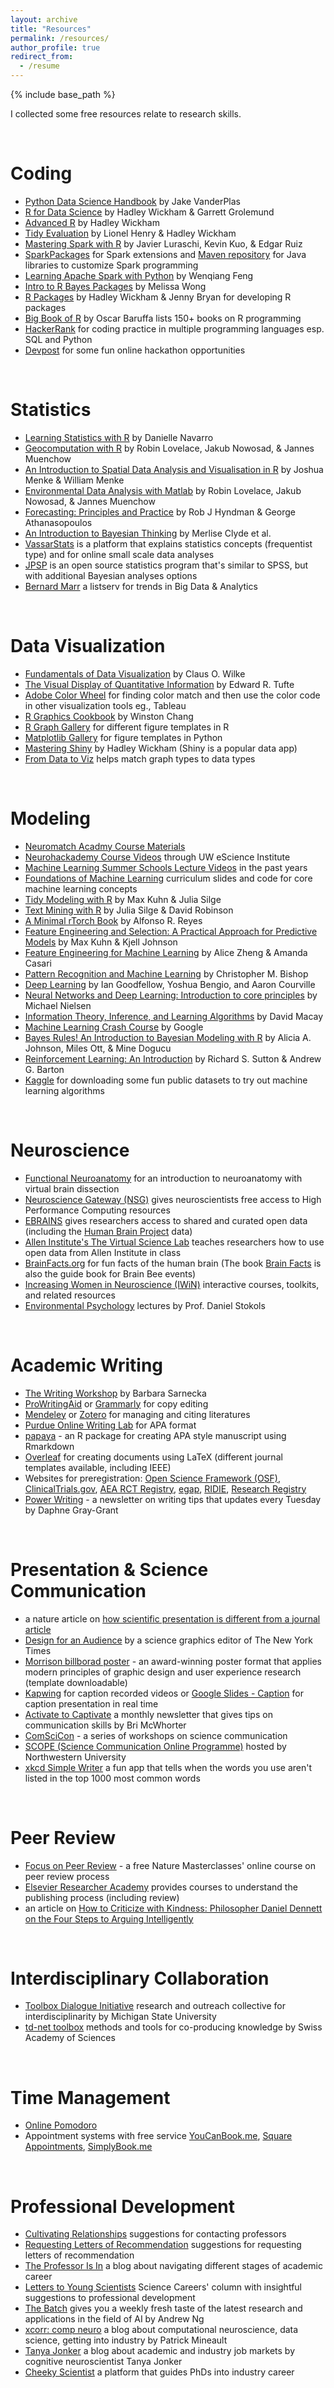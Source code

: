 ```yaml
---
layout: archive
title: "Resources"
permalink: /resources/
author_profile: true
redirect_from:
  - /resume
---
```


{% include base_path %}


I collected some free resources relate to research skills.

<br> 

Coding
======
* [Python Data Science Handbook](https://jakevdp.github.io/PythonDataScienceHandbook/) by Jake VanderPlas
* [R for Data Science](https://r4ds.had.co.nz/) by Hadley Wickham & Garrett Grolemund
* [Advanced R](https://adv-r.hadley.nz/index.html) by Hadley Wickham
* [Tidy Evaluation](https://tidyeval.tidyverse.org/welcome.html) by Lionel Henry & Hadley Wickham
* [Mastering Spark with R](https://therinspark.com/) by Javier Luraschi, Kevin Kuo, & Edgar Ruiz
* [SparkPackages](https://spark-packages.org/) for Spark extensions and [Maven repository](https://mvnrepository.com/repos) for Java libraries to customize Spark programming
* [Learning Apache Spark with Python](https://runawayhorse001.github.io/LearningApacheSpark/pyspark.pdf) by Wenqiang Feng
* [Intro to R Bayes Packages](https://melissa-wong.github.io/r-ladies-bayes-pkgs/) by Melissa Wong
* [R Packages](https://r-pkgs.org/) by Hadley Wickham & Jenny Bryan for developing R packages
* [Big Book of R](https://www.bigbookofr.com/index.html) by Oscar Baruffa lists 150+ books on R programming
* [HackerRank](https://www.hackerrank.com/) for coding practice in multiple programming languages esp. SQL and Python
* [Devpost](https://devpost.com/) for some fun online hackathon opportunities

<br> 

Statistics
======
* [Learning Statistics with R](https://learningstatisticswithr.com/book/) by Danielle Navarro
* [Geocomputation with R](https://geocompr.robinlovelace.net/) by Robin Lovelace, Jakub Nowosad, & Jannes Muenchow
* [An Introduction to Spatial Data Analysis and Visualisation in R](https://www.sciencedirect.com/book/9780128044889/environmental-data-analysis-with-matlab) by Joshua Menke & William Menke
* [Environmental Data Analysis with Matlab](https://geocompr.robinlovelace.net/) by Robin Lovelace, Jakub Nowosad, & Jannes Muenchow
* [Forecasting: Principles and Practice](https://otexts.com/fpp2/) by Rob J Hyndman & George Athanasopoulos
* [An Introduction to Bayesian Thinking](https://statswithr.github.io/book/) by Merlise Clyde et al.
* [VassarStats](http://vassarstats.net/) is a platform that explains statistics concepts (frequentist type) and for online small scale data analyses
* [JPSP](https://jasp-stats.org/) is an open source statistics program that's similar to SPSS, but with additional Bayesian analyses options
* [Bernard Marr](https://www.bernardmarr.com/) a listserv for trends in Big Data & Analytics


<br> 

Data Visualization
======
* [Fundamentals of Data Visualization](https://clauswilke.com/dataviz/index.html) by Claus O. Wilke
* [The Visual Display of Quantitative Information](https://kyl.neocities.org/books/[TEC%20TUF]%20the%20visual%20display%20of%20quantitative%20information.pdf) by Edward R. Tufte
* [Adobe Color Wheel](https://color.adobe.com/create/color-wheel) for finding color match and then use the color code in other visualization tools eg., Tableau
* [R Graphics Cookbook](https://r-graphics.org/) by Winston Chang
* [R Graph Gallery](https://www.r-graph-gallery.com/) for different figure templates in R
* [Matplotlib Gallery](https://matplotlib.org/stable/index.html) for figure templates in Python
* [Mastering Shiny](https://mastering-shiny.org/index.html) by Hadley Wickham (Shiny is a popular data app)
* [From Data to Viz](https://www.data-to-viz.com/) helps match graph types to data types

<br> 

Modeling
======
* [Neuromatch Acadmy Course Materials](https://www.neuromatchacademy.org/syllabus)
* [Neurohackademy Course Videos](https://www.youtube.com/channel/UCLKSeDZWDqBzKRfHTabg1lQ) through UW eScience Institute
* [Machine Learning Summer Schools Lecture Videos](http://videolectures.net/site/search/?q=MLSS) in the past years
* [Foundations of Machine Learning](http://www.deltanalytics.org/curriculum.html) curriculum slides and code for core machine learning concepts
* [Tidy Modeling with R](https://www.tmwr.org/index.html) by Max Kuhn & Julia Silge
* [Text Mining with R](https://www.tidytextmining.com/) by Julia Silge & David Robinson
* [A Minimal rTorch Book](https://f0nzie.github.io/rtorch-minimal-book/) by Alfonso R. Reyes
* [Feature Engineering and Selection: A Practical Approach for Predictive Models](http://www.feat.engineering/index.html) by Max Kuhn & Kjell Johnson
* [Feature Engineering for Machine Learning](https://www.repath.in/gallery/feature_engineering_for_machine_learning.pdf) by Alice Zheng & Amanda Casari
* [Pattern Recognition and Machine Learning](https://www.microsoft.com/en-us/research/uploads/prod/2006/01/Bishop-Pattern-Recognition-and-Machine-Learning-2006.pdf) by Christopher M. Bishop
* [Deep Learning](https://www.deeplearningbook.org/) by Ian Goodfellow, Yoshua Bengio, and Aaron Courville
* [Neural Networks and Deep Learning: Introduction to core principles](http://neuralnetworksanddeeplearning.com/) by Michael Nielsen
* [Information Theory, Inference, and Learning Algorithms](http://www.inference.org.uk/mackay/itila/) by David Macay
* [Machine Learning Crash Course](https://developers.google.com/machine-learning/crash-course) by Google
* [Bayes Rules! An Introduction to Bayesian Modeling with R](https://www.bayesrulesbook.com/) by Alicia A. Johnson, Miles Ott, & Mine Dogucu
* [Reinforcement Learning: An Introduction](http://incompleteideas.net/book/the-book-2nd.html) by Richard S. Sutton & Andrew G. Barton
* [Kaggle](https://www.kaggle.com/) for downloading some fun public datasets to try out machine learning algorithms

<br> 

Neuroscience
======
* [Functional Neuroanatomy](http://www.neuroanatomy.ca/) for an introduction to neuroanatomy with virtual brain dissection
* [Neuroscience Gateway (NSG)](https://www.nsgportal.org/overview.html) gives neuroscientists free access to High Performance Computing resources
* [EBRAINS](https://ebrains.eu/services) gives researchers access to shared and curated open data (including the [Human Brain Project](https://www.humanbrainproject.eu/en/) data)
* [Allen Institute's The Virtual Science Lab](https://alleninstitute.org/about/education-outreach/#Lessons) teaches researchers how to use open data from Allen Institute in class
* [BrainFacts.org](https://www.brainfacts.org/) for fun facts of the human brain (The book [Brain Facts](https://www.brainfacts.org/the-brain-facts-book) is also the guide book for Brain Bee events)
* [Increasing Women in Neuroscience (IWiN)](https://neuronline.sfn.org/collection/increasing-women-in-neuroscience?utm_campaign=Neuronline%20&utm_medium=email&_hsmi=117243239&_hsenc=p2ANqtz--j3ctZ6te-QsuO7owUDu1O0yHywLwkB5Gjos6XD2U3ICzV1SULuXLto7Y5YoMr5T9T36VtRlc-2sI_ABmcx0jrUP_L7w&utm_content=116599735&utm_source=hs_email) interactive courses, toolkits, and related resources
* [Environmental Psychology](https://www.youtube.com/playlist?list=PLA2E69FC89640C272&app=desktop) lectures by Prof. Daniel Stokols

<br> 

Academic Writing
======
* [The Writing Workshop](https://osf.io/z4n3t/) by Barbara Sarnecka
* [ProWritingAid](https://prowritingaid.com/Free) or [Grammarly](https://app.grammarly.com/) for copy editing
* [Mendeley](https://www.mendeley.com/guides/desktop) or [Zotero](https://www.zotero.org/) for managing and citing literatures
* [Purdue Online Writing Lab](https://owl.purdue.edu/owl/research_and_citation/apa_style/apa_formatting_and_style_guide/apa_headings_and_seriation.html) for APA format
* [papaya](https://www.rdocumentation.org/packages/papaja/versions/0.1.0.9054) - an R package for creating APA style manuscript using Rmarkdown
* [Overleaf](https://www.overleaf.com/) for creating documents using LaTeX (different journal templates available, including IEEE)
* Websites for preregistration: [Open Science Framework (OSF)](https://help.osf.io/hc/en-us/categories/360001550953-Registrations), [ClinicalTrials.gov](https://clinicaltrials.gov/), [AEA RCT Registry](https://www.socialscienceregistry.org/site/instructions), [egap](https://egap.org/registry/), [RIDIE](https://ridie.3ieimpact.org/), [Research Registry](https://www.researchregistry.com/)
* [Power Writing](https://www.publicationcoach.com/) - a newsletter on writing tips that updates every Tuesday by Daphne Gray-Grant

<br> 

Presentation & Science Communication
======
* a nature article on [how scientific presentation is different from a journal article](https://www.nature.com/articles/d41586-020-03300-6)
* [Design for an Audience](http://style.org/ku/) by a science graphics editor of The New York Times
* [Morrison billborad poster](http://betterposters.blogspot.com/2019/04/critique-morrison-billboard-poster.html) - an award-winning poster format that applies modern principles of graphic design and user experience research (template downloadable)
* [Kapwing](https://www.kapwing.com/) for caption recorded videos or [Google Slides - Caption](https://support.google.com/docs/answer/9109474?hl=en) for caption presentation in real time
* [Activate to Captivate](https://www.activatetocaptivate.com/) a monthly newsletter that gives tips on communication skills by Bri McWhorter
* [ComSciCon](https://comscicon.com/) - a series of workshops on science communication 
* [SCOPE (Science Communication Online Programme)](https://ciera.northwestern.edu/programs/scope/) hosted by Northwestern University
* [xkcd Simple Writer](https://xkcd.com/simplewriter/) a fun app that tells when the words you use aren't listed in the top 1000 most common words  

<br>

Peer Review
======
* [Focus on Peer Review](https://masterclasses.nature.com/online-course-on-peer-review/16507836) - a free Nature Masterclasses' online course on peer review process
* [Elsevier Researcher Academy](https://researcheracademy.elsevier.com/) provides courses to understand the publishing process (including review) 
* an article on [How to Criticize with Kindness: Philosopher Daniel Dennett on the Four Steps to Arguing Intelligently](https://www.brainpickings.org/2014/03/28/daniel-dennett-rapoport-rules-criticism/)

<br>

Interdisciplinary Collaboration
======
* [Toolbox Dialogue Initiative](https://tdi.msu.edu/) research and outreach collective for interdisciplinarity by Michigan State University 
* [td-net toolbox](https://naturalsciences.ch/co-producing-knowledge-explained/methods/td-net_toolbox) methods and tools for co-producing knowledge by Swiss Academy of Sciences 

<br>

Time Management
======
* [Online Pomodoro](https://pomofocus.io/)
* Appointment systems with free service [YouCanBook.me](https://simplybook.me/en/), [Square Appointments](https://squareup.com/us/en/appointments), [SimplyBook.me](https://youcanbook.me/) 

<br>


Professional Development
======
* [Cultivating Relationships](https://inclusion.bio.uci.edu/resources/undergraduate-students/cultivating-relationships/) suggestions for contacting professors
* [Requesting Letters of Recommendation](https://inclusion.bio.uci.edu/resources/undergraduate-students/requesting-letters-of-recommendation/) suggestions for requesting letters of recommendation
* [The Professor Is In](https://theprofessorisin.com/) a blog about navigating different stages of academic career
* [Letters to Young Scientists](https://www.sciencemag.org/tags/letters-young-scientists) Science Careers' column with insightful suggestions to professional development
* [The Batch](https://www.deeplearning.ai/) gives you a weekly fresh taste of the latest research and applications in the field of AI by Andrew Ng
* [xcorr: comp neuro](https://xcorr.net/archives/?blogsub=confirming#blog_subscription-9) a blog about computational neuroscience, data science, getting into industry by Patrick Mineault
* [Tanya Jonker](https://tanyajonker.com/) a blog about academic and industry job markets by cognitive neuroscientist Tanya Jonker
* [Cheeky Scientist](https://cheekyscientist.com/) a platform that guides PhDs into industry career

